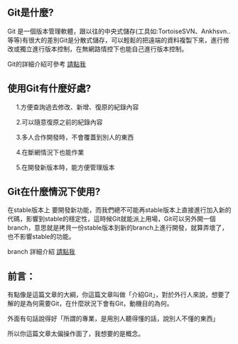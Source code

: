 ## Git是什麼?
Git 是一個版本管理軟體，跟以往的中央式儲存(工具如:TortoiseSVN、Ankhsvn..等等)有很大的差別Git是分散式儲存，可以輕鬆的把遠端的資料複製下來，進行修改或獨立進行版本控制，在無網路情控下也能自己進行版本控制。

Git的詳細介紹可參考 [請點我](https://git-scm.com/book/zh/v2 "Git")




## 使用Git有什麼好處?

 &nbsp;&nbsp;&nbsp;&nbsp;&nbsp;1.方便查詢過去修改、新增、復原的紀錄內容

 &nbsp;&nbsp;&nbsp;&nbsp;&nbsp;2.可以隨意復原之前的紀錄內容

 &nbsp;&nbsp;&nbsp;&nbsp;&nbsp;3.多人合作開發時，不會覆蓋到別人的東西

 &nbsp;&nbsp;&nbsp;&nbsp;&nbsp;4.在斷網情況下也能作業

  &nbsp;&nbsp;&nbsp;&nbsp;&nbsp;5.在開發新版本時，能方便管理版本




## Git在什麼情況下使用?

在stable版本上 要開發新功能，而我們總不可能再stable版本上直接進行加入新的代碼，影響到stable的穩定性，這時候Git就能派上用場，Git可以另外開一個branch，意思就是拷貝一份stable版本到新的branch上進行開發，就算弄壞了，也不影響stable的功能。

branch 詳細介紹 [請點我](https://git-scm.com/book/zh-tw/v1/Git-%E5%88%86%E6%94%AF-%E4%BD%95%E8%AC%82%E5%88%86%E6%94%AF "Branch")
























## 前言：
有點像是這篇文章的大綱，你這篇文章叫做「介紹Git」，對於外行人來說，想要了解的是為何需要Git，在什麼狀況下會有Git，動機目的為何。

外面有句話說得好「所謂的專業，是用別人聽得懂的話，說別人不懂的東西」

所以你這篇文章太偏操作面了，我想要的是概念。
